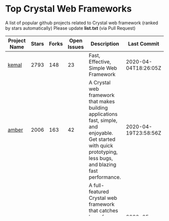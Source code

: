 # Top Crystal Web Frameworks

A list of popular github projects related to Crystal web framework (ranked by stars automatically)
Please update **list.txt** (via Pull Request)

| Project Name | Stars | Forks | Open Issues | Description | Last Commit |
| ------------ | ----- | ----- | ----------- | ----------- | ----------- |
| [kemal](https://github.com/kemalcr/kemal) |2793|148|23|Fast, Effective, Simple Web Framework|2020-04-04T18:26:05Z|
| [amber](https://github.com/amberframework/amber) |2006|163|42|A Crystal web framework that makes building applications fast, simple, and enjoyable. Get started with quick prototyping, less bugs, and blazing fast performance.|2020-04-19T23:58:56Z|
| [lucky](https://github.com/luckyframework/lucky) |1693|92|77|A full-featured Crystal web framework that catches bugs for you, runs incredibly fast, and helps you write code that lasts.|2020-05-06T17:21:16Z|
| [raze](https://github.com/samueleaton/raze) |167|6|9|Modular, light web framework for Crystal|2018-08-28T17:23:02Z|
| [http](https://github.com/onyxframework/http) |132|13|8|An opinionated framework for scalable web 🌎|2019-08-13T09:00:30Z|
| [spider-gazelle](https://github.com/spider-gazelle/spider-gazelle) |96|4|2|A Rails esque web framework with a focus on speed and extensibility for crystal lang|2020-04-29T04:21:25Z|
| [lattice-core](https://github.com/jasonl99/lattice-core) |53|2|2|A WebSocket-first object-oriented framework for Crystal|2017-03-31T23:57:57Z|

*Last Automatic Update: 2020-05-07 08:45:31 UTC*